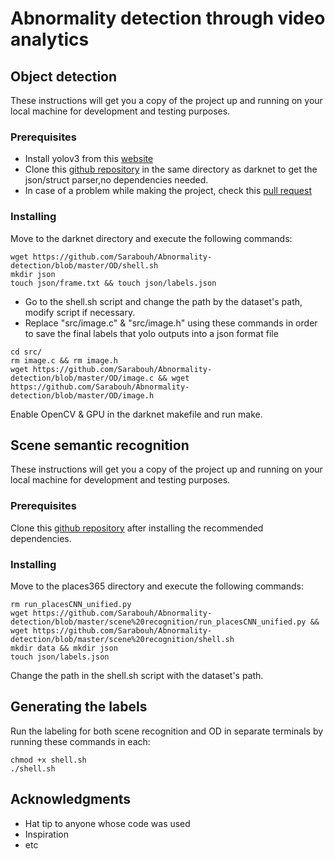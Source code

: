 # Abnormality detection through video analytics



## Object detection

These instructions will get you a copy of the project up and running on your local machine for development and testing purposes. 

### Prerequisites

* Install yolov3 from this [website](https://pjreddie.com/darknet/yolo/)
* Clone this [github repository](https://github.com/cesanta/frozen) in the same directory as darknet to get the json/struct parser,no dependencies needed.
* In case of a problem while making the project, check this [pull request](https://github.com/cesanta/frozen/pull/21)  

### Installing

Move to the darknet directory and execute the following commands:

```
wget https://github.com/Sarabouh/Abnormality-detection/blob/master/OD/shell.sh
mkdir json
touch json/frame.txt && touch json/labels.json

```
* Go to the shell.sh script and change the path by the dataset's path, modify script if necessary.
* Replace "src/image.c" & "src/image.h" using these commands in order to save the final labels that yolo outputs into a json format file

```
cd src/
rm image.c && rm image.h
wget https://github.com/Sarabouh/Abnormality-detection/blob/master/OD/image.c && wget https://github.com/Sarabouh/Abnormality-detection/blob/master/OD/image.h
```

Enable OpenCV & GPU in the darknet makefile and run make.

## Scene semantic recognition

These instructions will get you a copy of the project up and running on your local machine for development and testing purposes. 

### Prerequisites

Clone this [github repository]( https://github.com/CSAILVision/places365) after installing the recommended dependencies.

### Installing

Move to the places365 directory and execute the following commands:

```
rm run_placesCNN_unified.py
wget https://github.com/Sarabouh/Abnormality-detection/blob/master/scene%20recognition/run_placesCNN_unified.py && wget https://github.com/Sarabouh/Abnormality-detection/blob/master/scene%20recognition/shell.sh
mkdir data && mkdir json
touch json/labels.json
```
Change the path in the shell.sh script with the dataset's path.


## Generating the labels

Run the labeling for both scene recognition and OD in separate terminals by running these commands in each:

```
chmod +x shell.sh
./shell.sh
```


## Acknowledgments

* Hat tip to anyone whose code was used
* Inspiration
* etc


